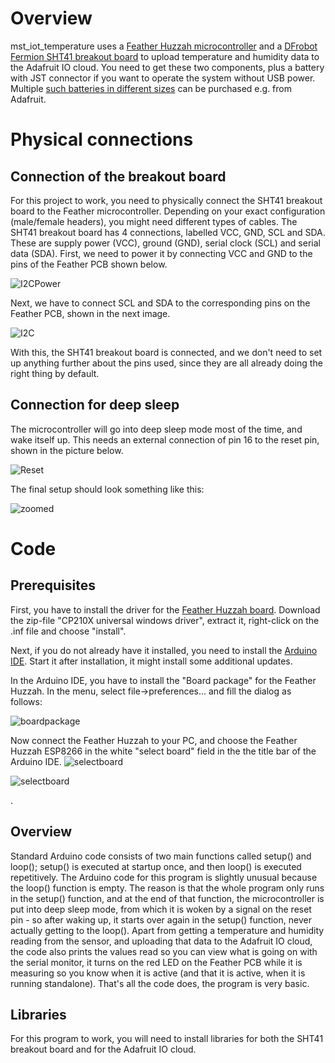 # Overview
mst_iot_temperature uses a [Feather Huzzah microcontroller](https://www.adafruit.com/product/2821) and a [DFrobot Fermion SHT41 breakout 
board](https://www.dfrobot.com/product-2437.html) to upload temperature and humidity data to the Adafruit IO cloud. You need to get these two components, plus a battery with JST connector if you want to operate the system without USB power. Multiple [such batteries in different sizes](https://www.adafruit.com/product/2011) can be purchased e.g. from Adafruit. 
# Physical connections
## Connection of the breakout board
For this project to work, you need to physically connect the SHT41 breakout board to the Feather microcontroller. Depending on your exact configuration (male/female headers), you might need different types of cables. The SHT41 breakout board has 4 connections, labelled VCC, GND, SCL and SDA. These are supply power (VCC), ground (GND), serial clock (SCL) and serial data (SDA). First, we need to power it by connecting VCC and GND to the pins of the Feather PCB shown below. 

![I2CPower](https://github.com/user-attachments/assets/8dbe8aa7-1b3e-43a2-95c2-d43b5c664d08)

Next, we have to connect SCL and SDA to the corresponding pins on the Feather PCB, shown in the next image.

![I2C](https://github.com/user-attachments/assets/32114353-9b83-40c1-9842-c613962e0f6c)

With this, the SHT41 breakout board is connected, and we don't need to set up anything further about the pins used, since they are all already doing the right thing by default. 
## Connection for deep sleep
The microcontroller will go into deep sleep mode most of the time, and wake itself up. This needs an external connection of pin 16 to the reset pin, shown in the picture below.

![Reset](https://github.com/user-attachments/assets/277907f8-d2f5-4613-80e5-d13fb08def17)

The final setup should look something like this: 

![zoomed](https://github.com/user-attachments/assets/47d9a9d1-d44b-4868-b142-c64e246a3625)

# Code
## Prerequisites

First, you have to install the driver for the [Feather Huzzah board](http://www.silabs.com/products/development-tools/software/usb-to-uart-bridge-vcp-drivers). Download the zip-file "CP210X universal windows driver", extract it, right-click on the .inf file and choose "install". 

Next, if you do not already have it installed, you need to install the [Arduino IDE](http://www.arduino.cc/en/Main/Software). Start it after installation, it might install some additional updates. 

In the Arduino IDE, you have to install the "Board package" for the Feather Huzzah. In the menu, select file->preferences... and fill the dialog as follows:

![boardpackage](https://github.com/user-attachments/assets/0078a219-0d18-46d0-9e08-942504813f2f)

Now connect the Feather Huzzah to your PC, and choose the Feather Huzzah ESP8266 in the white "select board" field in the the title bar of the Arduino IDE.
![selectboard](https://github.com/user-attachments/assets/a6e242d7-a16e-412f-998f-6b879e6cec3e)

![selectboard](https://github.com/user-attachments/assets/977a9a13-5195-4140-a191-4fc3005e734f)


. 
## Overview
Standard Arduino code consists of two main functions called setup() and loop(); setup() is executed at startup once, and then loop() is executed repetitively. 
The Arduino code for this program is slightly unusual because the loop() function is empty. The reason is that the whole program only runs in the setup() function, and at the end of that function, the microcontroller is put into deep sleep mode, from which it is woken by a signal on the reset pin - so after waking up, it starts over again in the setup() function,  never actually getting to the loop().
Apart from getting a temperature and humidity reading from the sensor, and uploading that data to the Adafruit IO cloud, the code also prints the values read so you can view what is going on with the serial monitor, it turns on the red LED on the Feather PCB while it is measuring so you know when it is active (and that it is active, when it is running standalone). That's all the code does, the program is very basic. 
## Libraries
For this program to work, you will need to install libraries for both the SHT41 breakout board and for the Adafruit IO cloud. 

